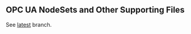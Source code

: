 <!-- index -->
## OPC UA NodeSets and Other Supporting Files
See [latest](https://github.com/OPCFoundation/UA-Nodeset/tree/latest) branch.
